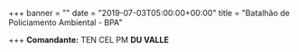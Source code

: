 +++
banner = ""
date = "2019-07-03T05:00:00+00:00"
title = "Batalhão de Policiamento Ambiental - BPA"

+++
**Comandante:** TEN CEL PM **DU VALLE** 